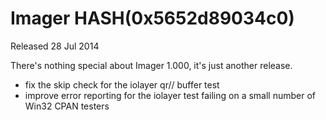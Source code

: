 # Imager HASH(0x5652d89034c0)

Released 28 Jul 2014

There's nothing special about Imager 1.000, it's just another release.
- fix the skip check for the iolayer qr// buffer test 
- improve error reporting for the iolayer test failing on a small number of Win32 CPAN testers